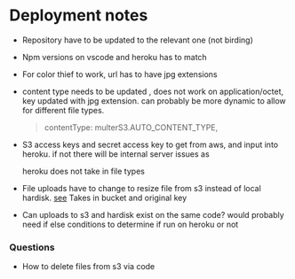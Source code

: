 # Deployment notes

- Repository have to be updated to the relevant one (not birding)

- Npm versions on vscode and heroku has to match

- For color thief to work, url has to have jpg extensions

- content type needs to be updated , does not work on application/octet, key updated with jpg extension. can probably be more
  dynamic to allow for different file types.

  > contentType: multerS3.AUTO_CONTENT_TYPE,

- S3 access keys and secret access key to get from aws, and input into heroku. if not there will be internal server issues as

  heroku does not take in file types

- File uploads have to change to resize file from s3 instead of local hardisk. [see](https://gist.github.com/AntoniusGolly/eee090526e4140ca34f0aa4ea5d571cc) Takes in bucket and original key

- Can uploads to s3 and hardisk exist on the same code? would probably need if else conditions to determine if run on heroku or not

### Questions

- How to delete files from s3 via code
